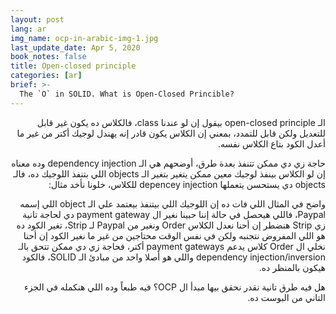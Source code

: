 ```yaml
---
layout: post
lang: ar
img_name: ocp-in-arabic-img-1.jpg
last_update_date: Apr 5, 2020
book_notes: false
title: Open-closed principle
categories: [ar]
brief: >-
  The `O` in SOLID. What is Open-Closed Princible?
---
```


<div dir="rtl">
الـ open-closed principle بيقول إن لو عندنا class، فالكلاس ده يكون غير قابل للتعديل ولكن قابل للتمدد، بمعني إن الكلاس يكون قادر إنه يهندل لوجيك أكتر من غير ما أعدل الكود بتاع الكلاس نفسه.

حاجة زي دي ممكن تتنفذ بعدة طرق، أوضحهم هي الـ dependency injection وده معناه إن لو الكلاس بينفذ لوجيك معين ممكن يتغير بتغير الـ objects اللي بتنفذ اللوجيك ده، فالـ objects دي يستحسن يتعملها depencey injection للكلاس، خلونا نأخد مثال:

<div dir="ltr">
<script src="https://gist.github.com/M-Sayed/66ba9b543f24ace41ad385bc6e39a601.js"></script>
</div>

واضح في المثال اللي فات ده إن اللوجيك اللي بيتنفذ بيعتمد علي الـ object اللي إسمه Paypal، فاللي هيحصل في حالة إننا حبينا نغير ال payment gateway دي لحاجة تانية زي Strip هنضطر إن أحنا نعدل الكلاس Order ونغير من Paypal لـ Strip، تغير الكود ده هو اللي المفروض نتجنبه ولكن في نفس الوقت محتاجين من غير ما نغير الكود إن أحنا نخلي ال Order كلاس يدعم payment gateways أكتر، فحاجة زي دي ممكن تتحق بالـ dependency injection/inversion واللي هو أصلا واحد من مبادئ الـ SOLID، فالكود هيكون بالمنظر ده.

<div dir="ltr">
<script src="https://gist.github.com/M-Sayed/1a322a42ee91d6df1843b4a94bcd5d24.js"></script>
</div>

هل فيه طرق تانية نقدر نحقق بيها مبدأ ال OCP؟ فيه طبعاً وده اللي هنكمله في الجزء التاني من البوست ده.
</div>
